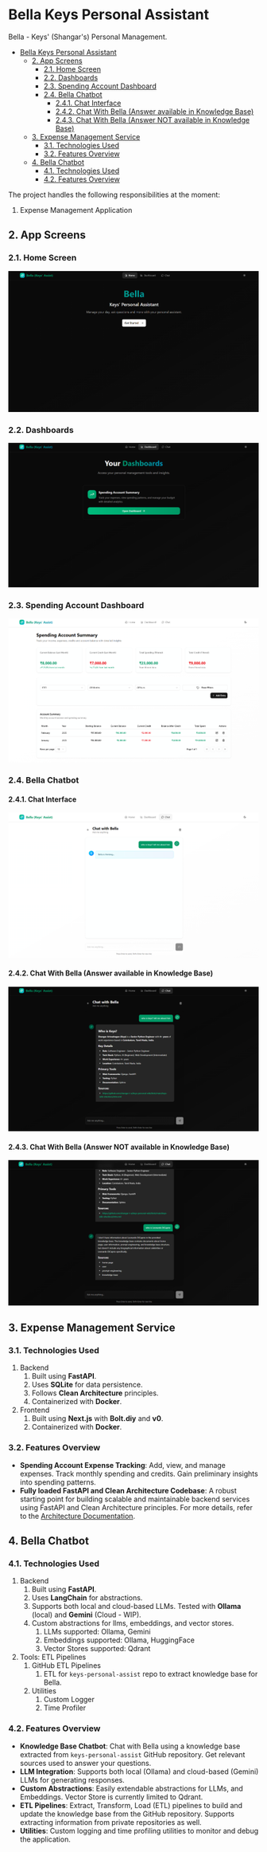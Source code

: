 # Bella Keys Personal Assistant

Bella - Keys' (Shangar's) Personal Management.

- [Bella Keys Personal Assistant](#bella-keys-personal-assistant)
  - [2. App Screens](#2-app-screens)
    - [2.1. Home Screen](#21-home-screen)
    - [2.2. Dashboards](#22-dashboards)
    - [2.3. Spending Account Dashboard](#23-spending-account-dashboard)
    - [2.4. Bella Chatbot](#24-bella-chatbot)
      - [2.4.1. Chat Interface](#241-chat-interface)
      - [2.4.2. Chat With Bella (Answer available in Knowledge Base)](#242-chat-with-bella-answer-available-in-knowledge-base)
      - [2.4.3. Chat With Bella (Answer NOT available in Knowledge Base)](#243-chat-with-bella-answer-not-available-in-knowledge-base)
  - [3. Expense Management Service](#3-expense-management-service)
    - [3.1. Technologies Used](#31-technologies-used)
    - [3.2. Features Overview](#32-features-overview)
  - [4. Bella Chatbot](#4-bella-chatbot)
    - [4.1. Technologies Used](#41-technologies-used)
    - [4.2. Features Overview](#42-features-overview)

The project handles the following responsibilities at the moment:

1. Expense Management Application

## 2. App Screens

### 2.1. Home Screen

![Home Screen](docs/screens/v3.0/home.png)

### 2.2. Dashboards

![Dashboards](docs/screens/v3.0/dashboard-list.png)

### 2.3. Spending Account Dashboard

![Spending Account Dashboard](docs/screens/v3.0/dashboard-spending-account-summary.png)

### 2.4. Bella Chatbot

#### 2.4.1. Chat Interface

![Bella Chatbot](docs/screens/v3.0/chat-loading.png)

#### 2.4.2. Chat With Bella (Answer available in Knowledge Base)

![Chat With Bella - Answer Available](docs/screens/v3.0/chat-response-ans-available.png)

#### 2.4.3. Chat With Bella (Answer NOT available in Knowledge Base)

![Chat With Bella - Answer NOT Available](docs/screens/v3.0/chat-response-ans-not-available.png)

## 3. Expense Management Service

### 3.1. Technologies Used

1. Backend
   1. Built using **FastAPI**.
   2. Uses **SQLite** for data persistence.
   3. Follows **Clean Architecture** principles.
   4. Containerized with **Docker**.
2. Frontend
   1. Built using **Next.js** with **Bolt.diy** and **v0**.
   2. Containerized with **Docker**.

### 3.2. Features Overview

- **Spending Account Expense Tracking**: Add, view, and manage expenses. Track monthly spending and credits. Gain preliminary insights into spending patterns.
- **Fully loaded FastAPI and Clean Architecture Codebase**: A robust starting point for building scalable and maintainable backend services using FastAPI and Clean Architecture principles. For more details, refer to the [Architecture Documentation](expense-manager-service/README.md).

## 4. Bella Chatbot

### 4.1. Technologies Used

1. Backend
   1. Built using **FastAPI**.
   2. Uses **LangChain** for abstractions.
   3. Supports both local and cloud-based LLMs. Tested with **Ollama** (local) and **Gemini** (Cloud - WIP).
   4. Custom abstractions for llms, embeddings, and vector stores.
      1. LLMs supported: Ollama, Gemini
      2. Embeddings supported: Ollama, HuggingFace
      3. Vector Stores supported: Qdrant
2. Tools: ETL Pipelines
   1. GitHub ETL Pipelines
      1. ETL for `keys-personal-assist` repo to extract knowledge base for Bella.
   2. Utilities
      1. Custom Logger
      2. Time Profiler

### 4.2. Features Overview

- **Knowledge Base Chatbot**: Chat with Bella using a knowledge base extracted from `keys-personal-assist` GitHub
  repository. Get relevant sources used to answer your questions.
- **LLM Integration**: Supports both local (Ollama) and cloud-based (Gemini) LLMs for generating responses.
- **Custom Abstractions**: Easily extendable abstractions for LLMs, and Embeddings. Vector Store is currently limited
  to Qdrant.
- **ETL Pipelines**: Extract, Transform, Load (ETL) pipelines to build and update the knowledge base from the GitHub
  repository. Supports extracting information from private repositories as well.
- **Utilities**: Custom logging and time profiling utilities to monitor and debug the application.
